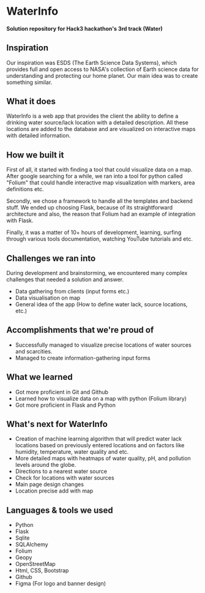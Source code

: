 # WaterInfo

#### Solution repository for Hack3 hackathon's 3rd track (Water)

## Inspiration
Our inspiration was ESDS (The Earth Science Data Systems), which provides full and open access to NASA's collection of Earth science data for understanding and protecting our home planet. Our main idea was to create something similar.

## What it does
WaterInfo is a web app that provides the client the ability to define a drinking water source/lack location with a detailed description. All these locations are added to the database and are visualized on interactive maps with detailed information.

## How we built it
First of all, it started with finding a tool that could visualize data on a map. After google searching for a while, we ran into a tool for python called "Folium" that could handle interactive map visualization with markers, area definitions etc.

Secondly, we chose a framework to handle all the templates and backend stuff. We ended up choosing Flask, because of its straightforward architecture and also, the reason that Folium had an example of integration with Flask.

Finally, it was a matter of 10+ hours of development, learning, surfing through various tools documentation, watching YouTube tutorials and etc.

## Challenges we ran into
During development and brainstorming, we encountered many complex challenges that needed a solution and answer.

- Data gathering from clients (input forms etc.)
- Data visualisation on map
- General idea of the app (How to define water lack, source locations, etc.)

## Accomplishments that we're proud of
- Successfully managed to visualize precise locations of water sources and scarcities.
- Managed to create information-gathering input forms

## What we learned
- Got more proficient in Git and Github
- Learned how to visualize data on a map with python (Folium library)
- Got more proficient in Flask and Python


## What's next for WaterInfo
- Creation of machine learning algorithm that will predict water lack locations based on previously entered locations and on factors like humidity, temperature, water quality and etc.
- More detailed maps with heatmaps of water quality, pH, and pollution levels around the globe.
- Directions to a nearest water source
- Check for locations with water sources
- Main page design changes
- Location precise add with map

## Languages & tools we used
- Python
- Flask
- Sqlite
- SQLAlchemy
- Folium
- Geopy
- OpenStreetMap
- Html, CSS, Bootstrap
- Github
- Figma (For logo and banner design)
